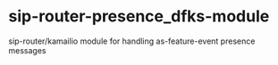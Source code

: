 sip-router-presence_dfks-module
===============================

sip-router/kamailio module for handling as-feature-event presence messages
